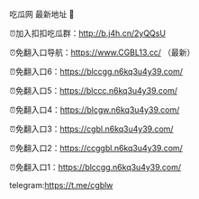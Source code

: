 吃瓜网 最新地址 👋 

⏰加入扣扣吃瓜群：http://b.j4h.cn/2yQQsU

⏰免翻入口导航：https://www.CGBL13.cc/  （最新）

⏰免翻入口6：https://blccgg.n6kq3u4y39.com/

⏰免翻入口5：https://blccc.n6kq3u4y39.com/

⏰免翻入口4：https://blcgw.n6kq3u4y39.com/

⏰免翻入口3：https://cgbl.n6kq3u4y39.com/

⏰免翻入口2：https://ccggbl.n6kq3u4y39.com/

⏰免翻入口1：https://blccgg.n6kq3u4y39.com/

telegram:https://t.me/cgblw


